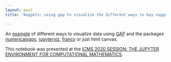 ```yaml
---
layout: post
title: 'Nuggets: using gap to visualize the different ways to buy nuggets'

---
```


An [example](https://numerical-semigroups.github.io/Nuggets/) of different ways to visualize data using [GAP](https://www.gap-system.org/) and the packages [numericalsgps](https://gap-packages.github.io/numericalsgps/), [jupyterviz](https://www.gap-system.org/Packages/jupyterviz.html), [francy](https://www.gap-system.org/Packages/francy.html) or just html canvas. 

This notebook was presented at the [ICMS 2020 SESSION: THE JUPYTER ENVIRONMENT FOR COMPUTATIONAL MATHEMATICS](https://opendreamkit.org/meetings/2020-07-13-ICMS-Jupyter/).